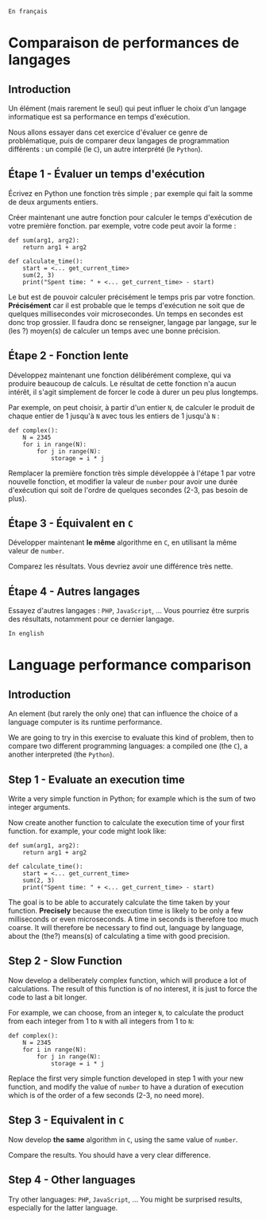 `En français`

# Comparaison de performances de langages

## Introduction

Un élément (mais rarement le seul) qui peut influer le choix d'un langage
informatique est sa performance en temps d'exécution.

Nous allons essayer dans cet exercice d'évaluer ce genre de problématique, puis
de comparer deux langages de programmation différents : un compilé (le `C`), un
autre interprété (le `Python`).

## Étape 1 - Évaluer un temps d'exécution

Écrivez en Python une fonction très simple ; par exemple qui fait la somme de
deux arguments entiers.

Créer maintenant une autre fonction pour calculer le temps d'exécution de votre
première fonction. par exemple, votre code peut avoir la forme :

```
def sum(arg1, arg2):
    return arg1 + arg2

def calculate_time():
    start = <... get_current_time>
    sum(2, 3)
    print("Spent time: " + <... get_current_time> - start)
```

Le but est de pouvoir calculer précisément le temps pris par votre fonction.
**Précisément** car il est probable que le temps d'exécution ne soit que de
quelques millisecondes voir microsecondes. Un temps en secondes est donc trop
grossier. Il faudra donc se renseigner, langage par langage, sur le (les ?)
moyen(s) de calculer un temps avec une bonne précision.

## Étape 2 - Fonction lente

Développez maintenant une fonction délibérément complexe, qui va produire
beaucoup de calculs. Le résultat de cette fonction n'a aucun intérêt, il s'agit
simplement de forcer le code à durer un peu plus longtemps.

Par exemple, on peut choisir, à partir d'un entier `N`, de calculer le produit
de chaque entier de 1 jusqu'à `N` avec tous les entiers de 1 jusqu'à `N` :

```
def complex():
    N = 2345
    for i in range(N):
        for j in range(N):
            storage = i * j
```

Remplacer la première fonction très simple développée à l'étape 1 par votre
nouvelle fonction, et modifier la valeur de `number` pour avoir une durée
d'exécution qui soit de l'ordre de quelques secondes (2-3, pas besoin de plus).

## Étape 3 - Équivalent en `C`

Développer maintenant **le même** algorithme en `C`, en utilisant la même
valeur de `number`.

Comparez les résultats. Vous devriez avoir une différence très nette.

## Étape 4 - Autres langages

Essayez d'autres langages : `PHP`, `JavaScript`, ... Vous pourriez être surpris
des résultats, notamment pour ce dernier langage.

`In english`

# Language performance comparison

## Introduction

An element (but rarely the only one) that can influence the choice of a language
computer is its runtime performance.

We are going to try in this exercise to evaluate this kind of problem, then
to compare two different programming languages: a compiled one (the `C`), a
another interpreted (the `Python`).

## Step 1 - Evaluate an execution time

Write a very simple function in Python; for example which is the sum of
two integer arguments.

Now create another function to calculate the execution time of your
first function. for example, your code might look like:

```
def sum(arg1, arg2):
    return arg1 + arg2

def calculate_time():
    start = <... get_current_time>
    sum(2, 3)
    print("Spent time: " + <... get_current_time> - start)
```

The goal is to be able to accurately calculate the time taken by your function.
**Precisely** because the execution time is likely to be only
a few milliseconds or even microseconds. A time in seconds is therefore too much
coarse. It will therefore be necessary to find out, language by language, about the (the?)
means(s) of calculating a time with good precision.

## Step 2 - Slow Function

Now develop a deliberately complex function, which will produce
a lot of calculations. The result of this function is of no interest, it is
just to force the code to last a bit longer.

For example, we can choose, from an integer `N`, to calculate the product
from each integer from 1 to `N` with all integers from 1 to `N`:

```
def complex():
    N = 2345
    for i in range(N):
        for j in range(N):
            storage = i * j
```

Replace the first very simple function developed in step 1 with your
new function, and modify the value of `number` to have a duration
of execution which is of the order of a few seconds (2-3, no need more).

## Step 3 - Equivalent in `C`

Now develop **the same** algorithm in `C`, using the same
value of `number`.

Compare the results. You should have a very clear difference.

## Step 4 - Other languages

Try other languages: `PHP`, `JavaScript`, ... You might be surprised
results, especially for the latter language.